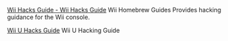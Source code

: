 
[Wii Hacks Guide - Wii Hacks Guide](https://wii.hacks.guide/)
Wii Homebrew Guides
Provides hacking guidance for the Wii console.

[Wii U Hacks Guide](https://wiiu.hacks.guide/)
Wii U Hacking Guide
